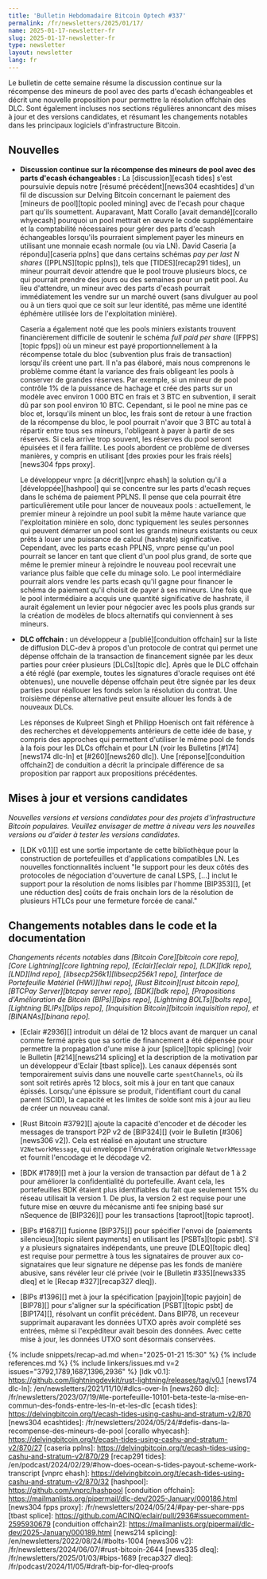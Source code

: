 ```yaml
---
title: 'Bulletin Hebdomadaire Bitcoin Optech #337'
permalink: /fr/newsletters/2025/01/17/
name: 2025-01-17-newsletter-fr
slug: 2025-01-17-newsletter-fr
type: newsletter
layout: newsletter
lang: fr
---
```

Le bulletin de cette semaine résume la discussion continue sur la récompense des mineurs de pool
avec des parts d'ecash échangeables et décrit une nouvelle proposition pour permettre la résolution
offchain des DLC. Sont également incluses nos sections régulières
annoncant des mises à jour et des versions candidates, et résumant les changements notables
dans les principaux logiciels d'infrastructure Bitcoin.

## Nouvelles

- **Discussion continue sur la récompense des mineurs de pool avec des parts d'ecash échangeables :**
  La [discussion][ecash tides] s'est poursuivie depuis notre [résumé précédent][news304 ecashtides]
  d'un fil de discussion sur Delving Bitcoin concernant le paiement des [mineurs de pool][topic pooled
  mining] avec de l'ecash pour chaque part qu'ils soumettent. Auparavant, Matt Corallo [avait
  demandé][corallo whyecash] pourquoi un pool mettrait en œuvre le code supplémentaire et la
  comptabilité nécessaires pour gérer des parts d'ecash échangeables lorsqu'ils pourraient simplement
  payer les mineurs en utilisant une monnaie ecash normale (ou via LN). David Caseria [a
  répondu][caseria pplns] que dans certains schémas _pay per last N shares_ ([PPLNS][topic pplns]),
  tels que [TIDES][recap291 tides], un mineur pourrait devoir attendre que le pool trouve plusieurs
  blocs, ce qui pourrait prendre des jours ou des semaines pour un petit pool. Au lieu d'attendre, un
  mineur avec des parts d'ecash pourrait immédiatement les vendre sur un marché ouvert (sans divulguer
  au pool ou à un tiers quoi que ce soit sur leur identité, pas même une identité éphémère utilisée
  lors de l'exploitation minière).

  Caseria a également noté que les pools miniers existants trouvent financièrement difficile de
  soutenir le schéma _full paid per share_ ([FPPS][topic fpps]) où un mineur est payé
  proportionnellement à la récompense totale du bloc (subvention plus frais de transaction) lorsqu'ils
  créent une part. Il n'a pas élaboré, mais nous comprenons le problème comme étant la variance des
  frais obligeant les pools à conserver de grandes réserves. Par exemple, si un mineur de pool
  contrôle 1% de la puissance de hachage et crée des parts sur un modèle avec environ 1 000 BTC en
  frais et 3 BTC en subvention, il serait dû par son pool environ 10 BTC. Cependant, si le pool ne
  mine pas ce bloc et, lorsqu'ils minent un bloc, les frais sont de retour à une fraction de la
  récompense du bloc, le pool pourrait n'avoir que 3 BTC au total à répartir entre tous ses mineurs,
  l'obligeant à payer à partir de ses réserves. Si cela arrive trop souvent, les réserves du pool
  seront épuisées et il fera faillite. Les pools abordent ce problème de diverses manières, y compris
  en utilisant [des proxies pour les frais réels][news304 fpps proxy].

  Le développeur vnprc [a décrit][vnprc ehash] la solution qu'il a [développée][hashpool] qui se
  concentre sur les parts d'ecash reçues dans le schéma de paiement PPLNS. Il pense que cela pourrait
  être particulièrement utile pour lancer de nouveaux pools : actuellement, le premier mineur à
  rejoindre un pool subit la même haute variance que l'exploitation minière en solo, donc typiquement
  les seules personnes qui peuvent démarrer un pool sont les grands mineurs existants ou ceux prêts à
  louer une puissance de calcul (hashrate) significative. Cependant, avec les parts ecash PPLNS, vnprc
  pense qu'un pool pourrait se lancer en tant que client d'un pool plus grand, de sorte que même le
  premier mineur à rejoindre le nouveau pool recevrait une variance plus faible que celle du minage
  solo. Le pool intermédiaire pourrait alors vendre les parts ecash qu'il gagne pour financer le
  schéma de paiement qu'il choisit de payer à ses mineurs. Une fois que le pool intermédiaire a acquis
  une quantité significative de hashrate, il aurait également un levier pour négocier avec les pools
  plus grands sur la création de modèles de blocs alternatifs qui conviennent à ses mineurs.

- **DLC offchain :** un développeur a [publié][conduition offchain] sur la liste de diffusion
  DLC-dev à propos d'un protocole de contrat qui permet une dépense offchain de la transaction de
  financement signée par les deux parties pour créer plusieurs [DLCs][topic dlc]. Après que le DLC
  offchain a été réglé (par exemple, toutes les signatures d'oracle requises ont été obtenues), une
  nouvelle dépense offchain peut être signée par les deux parties pour réallouer les fonds selon la
  résolution du contrat. Une troisième dépense alternative peut ensuite allouer les fonds à de
  nouveaux DLCs.

  Les réponses de Kulpreet Singh et Philipp Hoenisch ont fait référence à des recherches et
  développements antérieurs de cette idée de base, y compris des approches qui permettent d'utiliser
  le même pool de fonds à la fois pour les DLCs offchain et pour LN (voir les Bulletins
  [#174][news174 dlc-ln] et [#260][news260 dlc]). Une [réponse][conduition offchain2] de conduition a
  décrit la principale différence de sa proposition par rapport aux propositions précédentes.

## Mises à jour et versions candidates

_Nouvelles versions et versions candidates pour des projets d'infrastructure Bitcoin populaires.
Veuillez envisager de mettre à niveau vers les nouvelles versions ou d'aider à tester les versions candidates._

- [LDK v0.1][] est une sortie importante de cette bibliothèque pour la construction de portefeuilles
  et d'applications compatibles LN. Les nouvelles fonctionnalités incluent "le support pour les deux
  côtés des protocoles de négociation d'ouverture de canal LSPS, [...] inclut le support pour la
  résolution de noms lisibles par l'homme [BIP353][], [et une réduction des] coûts de frais onchain
  lors de la résolution de plusieurs HTLCs pour une fermeture forcée de canal."

## Changements notables dans le code et la documentation

_Changements récents notables dans [Bitcoin Core][bitcoin core repo], [Core Lightning][core
lightning repo], [Eclair][eclair repo], [LDK][ldk repo], [LND][lnd repo],
[libsecp256k1][libsecp256k1 repo], [Interface de Portefeuille Matériel (HWI)][hwi repo], [Rust
Bitcoin][rust bitcoin repo], [BTCPay Server][btcpay server repo], [BDK][bdk repo], [Propositions
d'Amélioration de Bitcoin (BIPs)][bips repo], [Lightning BOLTs][bolts repo], [Lightning BLIPs][blips
repo], [Inquisition Bitcoin][bitcoin inquisition repo], et [BINANAs][binana repo]._

- [Eclair #2936][] introduit un délai de 12 blocs avant de marquer un canal comme fermé après que sa
  sortie de financement a été dépensée pour permettre la propagation d'une mise à jour [splice][topic
  splicing] (voir le Bulletin [#214][news214 splicing] et la description de la motivation par un
  développeur d'Eclair [tbast splice]). Les canaux dépensés sont temporairement suivis dans une
  nouvelle carte `spentChannels`, où ils sont soit retirés après 12 blocs, soit mis à jour en tant que
  canaux épissés. Lorsqu'une épissure se produit, l'identifiant court du canal parent (SCID), la capacité
  et les limites de solde sont mis à jour au lieu de créer un nouveau canal.

- [Rust Bitcoin #3792][] ajoute la capacité d'encoder et de décoder les messages de transport P2P v2
  de [BIP324][] (voir le Bulletin [#306][news306 v2]). Cela est réalisé en ajoutant une structure
  `V2NetworkMessage`, qui enveloppe l'énumération originale `NetworkMessage` et fournit l'encodage et
  le décodage v2.

- [BDK #1789][] met à jour la version de transaction par défaut de 1 à 2 pour améliorer la
  confidentialité du portefeuille. Avant cela, les portefeuilles BDK étaient plus identifiables du
  fait que seulement 15% du réseau utilisait la version 1. De plus, la version 2 est requise pour une
  future mise en œuvre du mécanisme anti fee sniping basé sur nSequence de [BIP326][] pour les
  transactions [taproot][topic taproot].

- [BIPs #1687][] fusionne [BIP375][] pour spécifier l'envoi de [paiements silencieux][topic silent
  payments] en utilisant les [PSBTs][topic psbt]. S'il y a plusieurs signataires indépendants, une preuve
  [DLEQ][topic dleq] est requise pour permettre à tous les signataires de prouver aux co-signataires
  que leur signature ne dépense pas les fonds de manière abusive, sans révéler leur clé privée (voir
  le [Bulletin #335][news335 dleq] et le [Recap #327][recap327 dleq]).

- [BIPs #1396][] met à jour la spécification [payjoin][topic payjoin] de [BIP78][] pour s'aligner
  sur la spécification [PSBT][topic psbt] de [BIP174][], résolvant un conflit précédent. Dans BIP78,
  un receveur supprimait auparavant les données UTXO après avoir complété ses entrées, même si
  l'expéditeur avait besoin des données. Avec cette mise à jour, les données UTXO sont désormais
  conservées.

{% include snippets/recap-ad.md when="2025-01-21 15:30" %}
{% include references.md %}
{% include linkers/issues.md v=2 issues="3792,1789,1687,1396,2936" %}
[ldk v0.1]: https://github.com/lightningdevkit/rust-lightning/releases/tag/v0.1
[news174 dlc-ln]: /en/newsletters/2021/11/10/#dlcs-over-ln
[news260 dlc]: /fr/newsletters/2023/07/19/#le-portefeuille-10101-beta-teste-la-mise-en-commun-des-fonds-entre-les-ln-et-les-dlc
[ecash tides]: https://delvingbitcoin.org/t/ecash-tides-using-cashu-and-stratum-v2/870
[news304 ecashtides]: /fr/newsletters/2024/05/24/#defis-dans-la-recompense-des-mineurs-de-pool
[corallo whyecash]: https://delvingbitcoin.org/t/ecash-tides-using-cashu-and-stratum-v2/870/27
[caseria pplns]: https://delvingbitcoin.org/t/ecash-tides-using-cashu-and-stratum-v2/870/29
[recap291 tides]: /en/podcast/2024/02/29/#how-does-ocean-s-tides-payout-scheme-work-transcript
[vnprc ehash]: https://delvingbitcoin.org/t/ecash-tides-using-cashu-and-stratum-v2/870/32
[hashpool]: https://github.com/vnprc/hashpool
[conduition offchain]: https://mailmanlists.org/pipermail/dlc-dev/2025-January/000186.html
[news304 fpps proxy]: /fr/newsletters/2024/05/24/#pay-per-share-pps
[tbast splice]: https://github.com/ACINQ/eclair/pull/2936#issuecomment-2595930679
[conduition offchain2]: https://mailmanlists.org/pipermail/dlc-dev/2025-January/000189.html
[news214 splicing]: /en/newsletters/2022/08/24/#bolts-1004
[news306 v2]: /fr/newsletters/2024/06/07/#rust-bitcoin-2644
[news335 dleq]: /fr/newsletters/2025/01/03/#bips-1689
[recap327 dleq]: /fr/podcast/2024/11/05/#draft-bip-for-dleq-proofs
